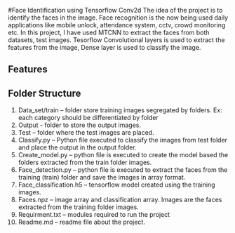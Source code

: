 #Face Identification using Tensorflow Conv2d 
	The idea of the project is to identify the faces in the image. Face recognition is the now being used daily applications like mobile unlock, attendance system, cctv, crowd monitoring etc. In this project, I have used MTCNN to extract the faces from both datasets, test images. Tesorflow Convolutional layers is used to extract the features from the image, Dense layer is used to classify the image. 

## Features
## Folder Structure
1.	Data_set/train – folder store training images segregated by folders. Ex: each category should be differentiated by folder
2.	Output  - folder to store the output images. 
3.	Test – folder where the test images are placed. 
4.	Classify.py – Python file executed to classify the images from test folder and place the output in the output folder. 
5.	Create_model.py – python file is executed to create the model based the folders extracted from the train folder images. 
6.	Face_detection.py – python file is executed to extract the faces from the training (train) folder and save the images in array format. 
7.	Face_classification.h5 – tensorflow model created using the training images. 
8.	Faces.npz – image array and classification array. Images are the faces extracted from the training folder images. 
9.	Requirment.txt – modules required to run the project
10.	Readme.md – readme file about the project. 

